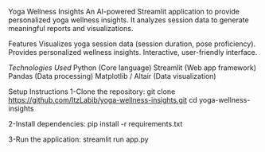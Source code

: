 Yoga Wellness Insights
An AI-powered Streamlit application to provide personalized yoga wellness insights. It analyzes session data to generate meaningful reports and visualizations.

Features
Visualizes yoga session data (session duration, pose proficiency).
Provides personalized wellness insights.
Interactive, user-friendly interface.

*Technologies Used*
Python (Core language)
Streamlit (Web app framework)
Pandas (Data processing)
Matplotlib / Altair (Data visualization)

Setup Instructions
1-Clone the repository:
git clone https://github.com/ItzLabib/yoga-wellness-insights.git
cd yoga-wellness-insights

2-Install dependencies:
pip install -r requirements.txt

3-Run the application:
streamlit run app.py

